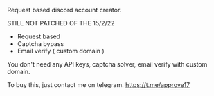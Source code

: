 Request based discord account creator.

STILL NOT PATCHED OF THE 15/2/22

- Request based
- Captcha bypass
- Email verify ( custom domain )

You don't need any API keys, captcha solver, email verify with custom domain.

To buy this, just contact me on telegram. https://t.me/approve17
